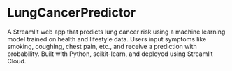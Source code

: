 # LungCancerPredictor
A Streamlit web app that predicts lung cancer risk using a machine learning model trained on health and lifestyle data. Users input symptoms like smoking, coughing, chest pain, etc., and receive a prediction with probability. Built with Python, scikit-learn, and deployed using Streamlit Cloud.
